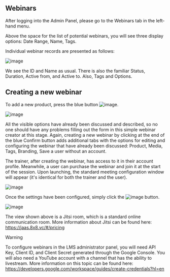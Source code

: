 ## Webinars

After logging into the Admin Panel, please go to the Webinars tab in the left-hand menu.

Above the space for the list of potential webinars, you will see three display options: Date Range, Name, Tags.

Individual webinar records are presented as follows:

![image](https://github.com/EscolaLMS/Webinar/assets/108077902/f3503ad2-b0d2-4412-a398-a9b88512d228)

We see the ID and Name as usual. There is also the familiar Status, Duration, Active from, and Active to. Also, Tags and Options.

## Creating a new webinar
To add a new product, press the blue button ![image](https://github.com/EscolaLMS/Webinar/assets/108077902/08ff2bc0-f9bd-44e0-8ac8-aa41681f2025).

![image](https://github.com/EscolaLMS/Webinar/assets/108077902/f7c22917-bfc5-40dc-bdc4-20ba4efbc227)

All the visible options have already been discussed and described, so no one should have any problems filling out the form in this simple webinar creator at this stage. Again, creating a new webinar by clicking at the end of the blue Confirm button adds additional tabs with the options for editing and configuring the webinar that have already been discussed: Product, Media, Tags, Branding, Save a user without an account.

The trainer, after creating the webinar, has access to it in their account profile. Meanwhile, a user can purchase the webinar and join it at the start of the session. Upon launching, the standard meeting configuration window will appear (it's identical for both the trainer and the user).

![image](https://github.com/EscolaLMS/Webinar/assets/108077902/c08face0-b7f0-43d8-8cca-4c5e9e050213)

Once the settings have been configured, simply click the ![image](https://github.com/EscolaLMS/Webinar/assets/108077902/d243c851-82d3-45b4-aa62-2f26abd97fd5)
button.

![image](https://github.com/EscolaLMS/Webinar/assets/108077902/ec0b1d08-144f-4887-88f7-7d3965b7aa21)

The view shown above is a Jitsi room, which is a standard online communication room. More information about Jitsi can be found here: https://jaas.8x8.vc/#/pricing

>[!WARNING]
>To configure webinars in the LMS administrator panel, you will need API Key, Client ID, and Client Secret generated through the Google Console. You will also need a YouTube account with a channel that has the ability to livestream. More information on this topic can be found here: https://developers.google.com/workspace/guides/create-credentials?hl=en

